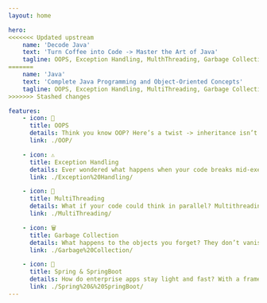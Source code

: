 ```yaml
---
layout: home

hero:
<<<<<<< Updated upstream
    name: 'Decode Java'
    text: 'Turn Coffee into Code -> Master the Art of Java'
    tagline: OOPS, Exception Handling, MulthThreading, Garbage Collection, and More
=======
    name: 'Java'
    text: 'Complete Java Programming and Object-Oriented Concepts'
    tagline: OOPS, Exception Handling, MultiThreading, Garbage Collection, and More
>>>>>>> Stashed changes

features:
    - icon: 🧱
      title: OOPS
      details: Think you know OOP? Here’s a twist -> inheritance isn’t always good, and sometimes abstraction exists without interfaces. Explore how real-world OOP is less about ‘what you write’ and more about ‘HOW YOUR CODE THINKS’.
      link: ./OOP/

    - icon: ⚠️
      title: Exception Handling
      details: Ever wondered what happens when your code breaks mid-execution? Exception Handling isn’t about errors -> it’s about recovery. Java’s try-catch-finally isn’t just syntax; it’s your safety net when logic fails.
      link: ./Exception%20Handling/

    - icon: 🧵
      title: MultiThreading
      details: What if your code could think in parallel? Multithreading lets Java run multiple threads at once -> tasks breathing side by side, sharing power, and pushing performance to its limit. It’s how your CPU learns to dance.
      link: ./MultiThreading/

    - icon: 🗑️
      title: Garbage Collection
      details: What happens to the objects you forget? They don’t vanish, they’re hunted. Garbage Collection sweeps the memory, reclaims what’s lost, and keeps your program lean and alive.
      link: ./Garbage%20Collection/

    - icon: 🌱
      title: Spring & SpringBoot
      details: How do enterprise apps stay light and fast? With a framework that handles the heavy lifting behind the scenes -> wiring components, managing dependencies, and booting production-ready apps in seconds.
      link: ./Spring%20&%20SpringBoot/
---
```

